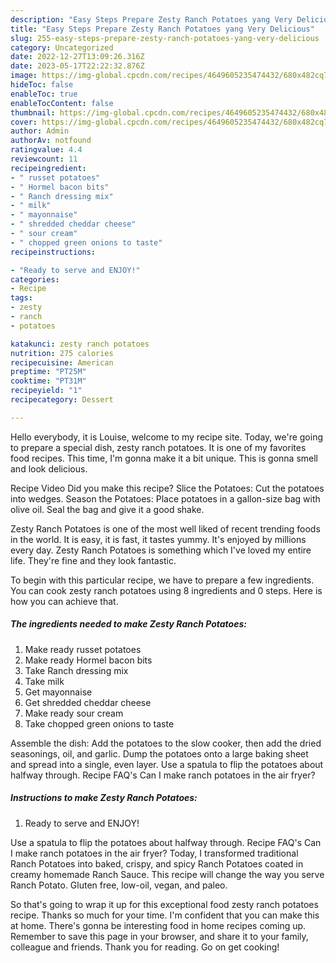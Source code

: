 ```yaml
---
description: "Easy Steps Prepare Zesty Ranch Potatoes yang Very Delicious"
title: "Easy Steps Prepare Zesty Ranch Potatoes yang Very Delicious"
slug: 255-easy-steps-prepare-zesty-ranch-potatoes-yang-very-delicious
category: Uncategorized
date: 2022-12-27T13:09:26.316Z
date: 2023-05-17T22:22:32.876Z
image: https://img-global.cpcdn.com/recipes/4649605235474432/680x482cq70/zesty-ranch-potatoes-recipe-main-photo.jpg
hideToc: false
enableToc: true
enableTocContent: false
thumbnail: https://img-global.cpcdn.com/recipes/4649605235474432/680x482cq70/zesty-ranch-potatoes-recipe-main-photo.jpg
cover: https://img-global.cpcdn.com/recipes/4649605235474432/680x482cq70/zesty-ranch-potatoes-recipe-main-photo.jpg
author: Admin
authorAv: notfound
ratingvalue: 4.4
reviewcount: 11
recipeingredient:
- " russet potatoes"
- " Hormel bacon bits"
- " Ranch dressing mix"
- " milk"
- " mayonnaise"
- " shredded cheddar cheese"
- " sour cream"
- " chopped green onions to taste"
recipeinstructions:

- "Ready to serve and ENJOY!"
categories:
- Recipe
tags:
- zesty
- ranch
- potatoes

katakunci: zesty ranch potatoes 
nutrition: 275 calories
recipecuisine: American
preptime: "PT25M"
cooktime: "PT31M"
recipeyield: "1"
recipecategory: Dessert

---
```



Hello everybody, it is Louise, welcome to my recipe site. Today, we're going to prepare a special dish, zesty ranch potatoes. It is one of my favorites food recipes. This time, I'm gonna make it a bit unique. This is gonna smell and look delicious.

Recipe Video Did you make this recipe? Slice the Potatoes: Cut the potatoes into wedges. Season the Potatoes: Place potatoes in a gallon-size bag with olive oil. Seal the bag and give it a good shake.

Zesty Ranch Potatoes is one of the most well liked of recent trending foods in the world. It is easy, it is fast, it tastes yummy. It's enjoyed by millions every day. Zesty Ranch Potatoes is something which I've loved my entire life. They're fine and they look fantastic.


To begin with this particular recipe, we have to prepare a few ingredients. You can cook zesty ranch potatoes using 8 ingredients and 0 steps. Here is how you can achieve that.

<!--inarticleads1-->

##### The ingredients needed to make Zesty Ranch Potatoes:

1. Make ready  russet potatoes
1. Make ready  Hormel bacon bits
1. Take  Ranch dressing mix
1. Take  milk
1. Get  mayonnaise
1. Get  shredded cheddar cheese
1. Make ready  sour cream
1. Take  chopped green onions to taste


Assemble the dish: Add the potatoes to the slow cooker, then add the dried seasonings, oil, and garlic. Dump the potatoes onto a large baking sheet and spread into a single, even layer. Use a spatula to flip the potatoes about halfway through. Recipe FAQ&#39;s Can I make ranch potatoes in the air fryer? 

<!--inarticleads2-->

##### Instructions to make Zesty Ranch Potatoes:


1. Ready to serve and ENJOY!

Use a spatula to flip the potatoes about halfway through. Recipe FAQ&#39;s Can I make ranch potatoes in the air fryer? Today, I transformed traditional Ranch Potatoes into baked, crispy, and spicy Ranch Potatoes coated in creamy homemade Ranch Sauce. This recipe will change the way you serve Ranch Potato. Gluten free, low-oil, vegan, and paleo. 

So that's going to wrap it up for this exceptional food zesty ranch potatoes recipe. Thanks so much for your time. I'm confident that you can make this at home. There's gonna be interesting food in home recipes coming up. Remember to save this page in your browser, and share it to your family, colleague and friends. Thank you for reading. Go on get cooking!
